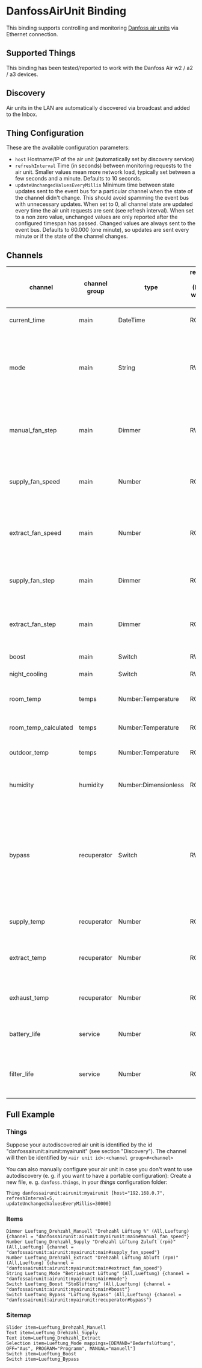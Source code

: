 # DanfossAirUnit Binding

This binding supports controlling and monitoring [Danfoss air units](https://www.danfoss.com/en/products/energy-recovery-devices/dhs/heat-recovery-ventilation/air-units/) via Ethernet connection.
 
## Supported Things

This binding has been tested/reported to work with the Danfoss Air w2 / a2 / a3 devices. 

## Discovery

Air units in the LAN are automatically discovered via broadcast and added to the Inbox. 

## Thing Configuration

These are the available configuration parameters:

- `host` Hostname/IP of the air unit (automatically set by discovery service)
- `refreshInterval` Time (in seconds) between monitoring requests to the air unit. Smaller values mean more network load, typically set between a few seconds and a minute. Defaults to 10 seconds. 
- `updateUnchangedValuesEveryMillis` Minimum time between state updates sent to the event bus for a particular channel when the state of the channel didn't change. This should avoid spamming the event bus with unnecessary updates. When set to 0, all channel state are updated every time the air unit requests are sent (see refresh interval). When set to a non zero value, unchanged values are only reported after the configured timespan has passed. Changed values are always sent to the event bus. Defaults to 60.000 (one minute), so updates are sent every minute or if the state of the channel changes.                  

## Channels

| channel | channel group | type   | readable only (RO) or writable (RW) | description                  |
|---|---|---|---|---|
| current_time | main | DateTime | RO | Current time reported by the air unit.  |
| mode | main | String | RW | Value to control the operation mode of the air unit. One of DEMAND, PROGRAM, MANUAL and OFF  |
| manual_fan_step | main | Dimmer | RW | Value to control the fan step when in MANUAL mode (10 steps) |
| supply_fan_speed | main | Number | RO | Current rotation of the fan supplying air to the rooms (in rpm) |
| extract_fan_speed | main | Number | RO | Current rotation of the fan extracting air from the rooms (in rpm) |
| supply_fan_step | main | Dimmer | RO | Current step setting of the fan supplying air to the rooms |
| extract_fan_step | main | Dimmer | RO | Current step setting of the fan extracting air from the rooms |
| boost | main | Switch | RW | Enables fan boost  |
| night_cooling | main | Switch | RW | Enables night cooling  |
| room_temp | temps | Number:Temperature | RO | Temperature of the air in the room of the Air Dial  |
| room_temp_calculated | temps | Number:Temperature | RO | Calculated Room Temperature  |
| outdoor_temp | temps | Number:Temperature | RO | Temperature of the air outside  |
| humidity | humidity | Number:Dimensionless | RO | Current relative humidity measured by the air unit  |
| bypass | recuperator | Switch | RW | Disables the heat exchange. Useful in summer when room temperature is above target and outside temperature is below target.  |
| supply_temp | recuperator | Number | RO | Temperature of air which is passed to the rooms  |
| extract_temp | recuperator | Number | RO | Temperature of the air as extracted from the rooms  |
| exhaust_temp | recuperator | Number | RO | Temperature of the air when pushed outside  |
| battery_life | service | Number | RO | Remaining Air Dial Battery Level (percentage) |
| filter_life | service | Number | RO | Remaining life of filter until exchange is necessary (percentage) |


## Full Example

### Things

Suppose your autodiscovered air unit is identified by the id "danfossairunit:airunit:myairunit" (see section "Discovery").
The channel will then be identified by `<air unit id>:<channel group>#<channel>`

You can also manually configure your air unit in case you don't want to use autodiscovery
 (e. g. if you want to have a portable configuration):
Create a new file, e. g. `danfoss.things`, in your _things_ configuration folder:

```
Thing danfossairunit:airunit:myairunit [host="192.168.0.7",
refreshInterval=5,
updateUnchangedValuesEveryMillis=30000]
```

### Items

```
Dimmer Lueftung_Drehzahl_Manuell "Drehzahl Lüftung %" (All,Lueftung) {channel = "danfossairunit:airunit:myairunit:main#manual_fan_speed"}
Number Lueftung_Drehzahl_Supply "Drehzahl Lüftung Zuluft (rpm)" (All,Lueftung) {channel = "danfossairunit:airunit:myairunit:main#supply_fan_speed"}
Number Lueftung_Drehzahl_Extract "Drehzahl Lüftung Abluft (rpm)" (All,Lueftung) {channel = "danfossairunit:airunit:myairunit:main#extract_fan_speed"}
String Lueftung_Mode "Betriebsart Lüftung" (All,Lueftung) {channel = "danfossairunit:airunit:myairunit:main#mode"}
Switch Lueftung_Boost "Stoßlüftung" (All,Lueftung) {channel = "danfossairunit:airunit:myairunit:main#boost"}
Switch Lueftung_Bypass "Lüftung Bypass" (All,Lueftung) {channel = "danfossairunit:airunit:myairunit:recuperator#bypass"}
```

### Sitemap

```
Slider item=Lueftung_Drehzahl_Manuell
Text item=Lueftung_Drehzahl_Supply
Text item=Lueftung_Drehzahl_Extract
Selection item=Lueftung_Mode mappings=[DEMAND="Bedarfslüftung", OFF="Aus", PROGRAM="Programm", MANUAL="manuell"]
Switch item=Lueftung_Boost
Switch item=Lueftung_Bypass
```
